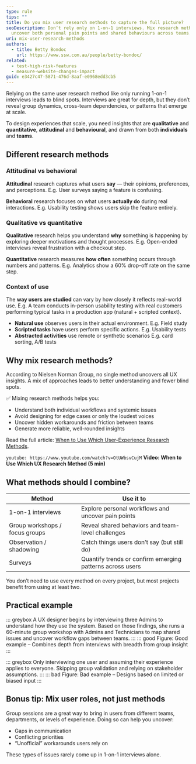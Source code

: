 ```yaml
---
type: rule
tips: ""
title: Do you mix user research methods to capture the full picture?
seoDescription: Don’t rely only on 1-on-1 interviews. Mix research methods to
  uncover both personal pain points and shared behaviours across teams.
uri: mix-user-research-methods
authors:
  - title: Betty Bondoc
    url: https://www.ssw.com.au/people/betty-bondoc/
related:
  - test-high-risk-features
  - measure-website-changes-impact
guid: e3427c47-5871-476d-8aaf-e0968edd3cb5
---
```

Relying on the same user research method like only running 1-on-1 interviews leads to blind spots. Interviews are great for depth, but they don’t reveal group dynamics, cross-team dependencies, or patterns that emerge at scale.

To design experiences that scale, you need insights that are **qualitative** and **quantitative**, **attitudinal** and **behavioural**, and drawn from both **individuals** and **teams**.

<!--endintro-->

## Different research methods

### Attitudinal vs behavioral

**Attitudinal** research captures what users **say** — their opinions, preferences, and perceptions. E.g. User surveys saying a feature is confusing.

**Behavioral** research focuses on what users **actually do** during real interactions. E.g. Usability testing shows users skip the feature entirely.

### Qualitative vs quantitative

**Qualitative** research helps you understand **why** something is happening by exploring deeper motivations and thought processes. E.g. Open-ended interviews reveal frustration with a checkout step.

**Quantitative** research measures **how often** something occurs through numbers and patterns. E.g. Analytics show a 60% drop-off rate on the same step.

### Context of use

The **way users are studied** can vary by how closely it reflects real-world use. E.g. A team conducts in-person usability testing with real customers performing typical tasks in a production app (natural + scripted context).

* **Natural use** observes users in their actual environment. E.g. Field study
* **Scripted tasks** have users perform specific actions. E.g. Usability tests
* **Abstracted activities** use remote or synthetic scenarios E.g. card sorting, A/B tests
  
## Why mix research methods?

According to Nielsen Norman Group, no single method uncovers all UX insights. A mix of approaches leads to better understanding and fewer blind spots.

✅ Mixing research methods helps you:

* Understand both individual workflows and systemic issues
* Avoid designing for edge cases or only the loudest voices
* Uncover hidden workarounds and friction between teams
* Generate more reliable, well-rounded insights

Read the full article: [When to Use Which User-Experience Research Methods](https://www.nngroup.com/articles/which-ux-research-methods/).

`youtube: https://www.youtube.com/watch?v=OtUWbsvCujM`
**Video: When to Use Which UX Research Method (5 min)**

## What methods should I combine?

| Method                         | Use it to                                               |
|-------------------------------|-------------------------------------------------------------|
| 1-on-1 interviews             | Explore personal workflows and uncover pain points         |
| Group workshops / focus groups | Reveal shared behaviors and team-level challenges          |
| Observation / shadowing       | Catch things users don’t say (but still do)                |
| Surveys                       | Quantify trends or confirm emerging patterns across users  |

You don’t need to use every method on every project, but most projects benefit from using at least two.

## Practical example

::: greybox
A UX designer begins by interviewing three Admins to understand how they use the system. Based on those findings, she runs a 60-minute group workshop with Admins and Technicians to map shared issues and uncover workflow gaps between teams.
:::
::: good
Figure: Good example – Combines depth from interviews with breadth from group insight
:::

::: greybox
Only interviewing one user and assuming their experience applies to everyone. Skipping group validation and relying on stakeholder assumptions.
:::
::: bad
Figure: Bad example – Designs based on limited or biased input
:::

## Bonus tip: Mix user roles, not just methods

Group sessions are a great way to bring in users from different teams, departments, or levels of experience. Doing so can help you uncover:

* Gaps in communication
* Conflicting priorities
* “Unofficial” workarounds users rely on

These types of issues rarely come up in 1-on-1 interviews alone.
